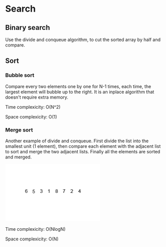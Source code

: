 # Search
## Binary search
Use the divide and conqueue algorithm, to cut the sorted array by half and compare.

## Sort
### Bubble sort
Compare every two elements one by one for N-1 times, each time, the largest element will bubble up to the right. It is an inplace algorithm that doesn't require extra memory.

Time complexicity: O(N^2)

Space complexicity: O(1)

### Merge sort
Another example of divide and conqueue. First divide the list into the smallest unit (1 element), then compare each element with the adjacent list to sort and merge the two adjacent lists. Finally all the elements are sorted and merged.

<img src = images/Merge-sort-example-300px.gif>

Time complexicity: O(NlogN)

Space complexicity: O(N)

